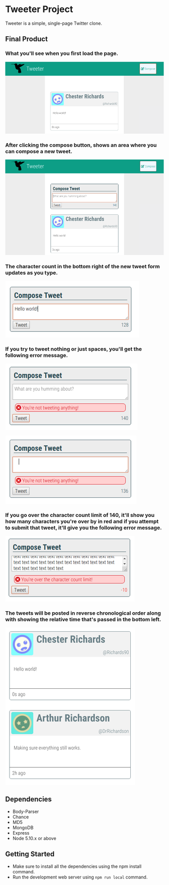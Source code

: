# Tweeter Project

Tweeter is a simple, single-page Twitter clone.

## Final Product

### What you'll see when you first load the page.

!["Initial look of tweeter page."](https://github.com/Sonchucks/tweeter/blob/master/docs/initial-screen.png)

### After clicking the compose button, shows an area where you can compose a new tweet.

!["After clicking the compose button and bringing up the new tweet form."](https://github.com/Sonchucks/tweeter/blob/master/docs/after-compose-click.png)

### The character count in the bottom right of the new tweet form updates as you type.

!["Character count updating."](https://github.com/Sonchucks/tweeter/blob/master/docs/character-count-update.png)

### If you try to tweet nothing or just spaces, you'll get the following error message.

!["Empty text area."](https://github.com/Sonchucks/tweeter/blob/master/docs/blank-textarea-error.png)

!["Only spaces in text area."](https://github.com/Sonchucks/tweeter/blob/master/docs/only-spaces-textarea-error.png)

### If you go over the character count limit of 140, it'll show you how many characters you're over by in red and if you attempt to submit that tweet, it'll give you the following error message.

!["Over character count limit."](https://github.com/Sonchucks/tweeter/blob/master/docs/over-charcount-limit-error.png)

### The tweets will be posted in reverse chronological order along with showing the relative time that's passed in the bottom left.

!["Reverse chronological order."](https://github.com/Sonchucks/tweeter/blob/master/docs/reverse-chron-order.png)

## Dependencies

- Body-Parser
- Chance
- MD5
- MongoDB
- Express
- Node 5.10.x or above

## Getting Started

- Make sure to install all the dependencies using the npm install command.
- Run the development web server using `npm run local` command.